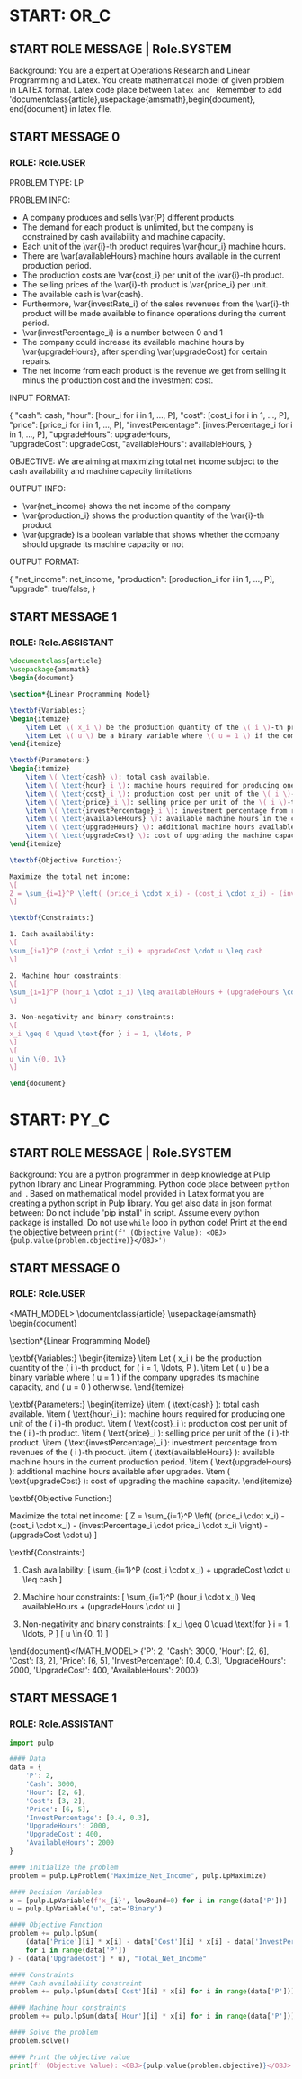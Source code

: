# START: OR_C 
## START ROLE MESSAGE | Role.SYSTEM 
Background: You are a expert at Operations Research and Linear Programming and Latex. You create mathematical model of given problem in LATEX format. Latex code place between ```latex and ``` Remember to add 'documentclass{article},usepackage{amsmath},begin{document}, end{document} in latex file. 
## START MESSAGE 0 
### ROLE: Role.USER
<DESCRIPTION>
PROBLEM TYPE: LP

PROBLEM INFO: 

- A company produces and sells \var{P} different products. 
- The demand for each product is unlimited, but the company is constrained by cash availability and machine capacity.
- Each unit of the \var{i}-th product requires \var{hour_i} machine hours.
- There are \var{availableHours} machine hours available in the current production period.
- The production costs are \var{cost_i} per unit of the \var{i}-th product.
- The selling prices of the \var{i}-th product is \var{price_i} per unit.
- The available cash is \var{cash}.
- Furthermore, \var{investRate_i} of the sales revenues from the \var{i}-th product will be made available to finance operations during the current period.
- \var{investPercentage_i} is a number between 0 and 1
- The company could increase its available machine hours by \var{upgradeHours}, after spending \var{upgradeCost} for certain repairs. 
- The net income from each product is the revenue we get from selling it minus the production cost and the investment cost.

INPUT FORMAT:

{
    "cash": cash,
    "hour": [hour_i for i in 1, ..., P],
    "cost": [cost_i for i in 1, ..., P],
    "price": [price_i for i in 1, ..., P],
    "investPercentage": [investPercentage_i for i in 1, ..., P],
    "upgradeHours": upgradeHours,   
    "upgradeCost": upgradeCost,
    "availableHours": availableHours,
}

OBJECTIVE: We are aiming at maximizing total net income subject to the cash availability and machine capacity limitations

OUTPUT INFO:

- \var{net_income} shows the net income of the company
- \var{production_i} shows the production quantity of the \var{i}-th product
- \var{upgrade} is a boolean variable that shows whether the company should upgrade its machine capacity or not

OUTPUT FORMAT:

{
    "net_income": net_income,
    "production": [production_i for i in 1, ..., P],
    "upgrade": true/false,
}
</DESCRIPTION>


## START MESSAGE 1 
### ROLE: Role.ASSISTANT
```latex
\documentclass{article}
\usepackage{amsmath}
\begin{document}

\section*{Linear Programming Model}

\textbf{Variables:}
\begin{itemize}
    \item Let \( x_i \) be the production quantity of the \( i \)-th product, for \( i = 1, \ldots, P \).
    \item Let \( u \) be a binary variable where \( u = 1 \) if the company upgrades its machine capacity, and \( u = 0 \) otherwise.
\end{itemize}

\textbf{Parameters:}
\begin{itemize}
    \item \( \text{cash} \): total cash available.
    \item \( \text{hour}_i \): machine hours required for producing one unit of the \( i \)-th product.
    \item \( \text{cost}_i \): production cost per unit of the \( i \)-th product.
    \item \( \text{price}_i \): selling price per unit of the \( i \)-th product.
    \item \( \text{investPercentage}_i \): investment percentage from revenues of the \( i \)-th product.
    \item \( \text{availableHours} \): available machine hours in the current production period.
    \item \( \text{upgradeHours} \): additional machine hours available after upgrades.
    \item \( \text{upgradeCost} \): cost of upgrading the machine capacity.
\end{itemize}

\textbf{Objective Function:}

Maximize the total net income:
\[
Z = \sum_{i=1}^P \left( (price_i \cdot x_i) - (cost_i \cdot x_i) - (investPercentage_i \cdot price_i \cdot x_i) \right) - (upgradeCost \cdot u)
\]

\textbf{Constraints:}

1. Cash availability:
\[
\sum_{i=1}^P (cost_i \cdot x_i) + upgradeCost \cdot u \leq cash
\]

2. Machine hour constraints:
\[
\sum_{i=1}^P (hour_i \cdot x_i) \leq availableHours + (upgradeHours \cdot u)
\]

3. Non-negativity and binary constraints:
\[
x_i \geq 0 \quad \text{for } i = 1, \ldots, P
\]
\[
u \in \{0, 1\}
\]

\end{document}
```

# START: PY_C 
## START ROLE MESSAGE | Role.SYSTEM 
Background: You are a python programmer in deep knowledge at Pulp python library and Linear Programming. Python code place between ```python and ```. Based on mathematical model provided in Latex format you are creating a python script in Pulp library. You get also data in json format between: <DATA></DATA> Do not include 'pip install' in script. Assume every python package is installed. Do not use `while` loop in python code! Print at the end the objective between <OBJ></OBJ> `print(f' (Objective Value): <OBJ>{pulp.value(problem.objective)}</OBJ>')` 
## START MESSAGE 0 
### ROLE: Role.USER
<MATH_MODEL>
\documentclass{article}
\usepackage{amsmath}
\begin{document}

\section*{Linear Programming Model}

\textbf{Variables:}
\begin{itemize}
    \item Let \( x_i \) be the production quantity of the \( i \)-th product, for \( i = 1, \ldots, P \).
    \item Let \( u \) be a binary variable where \( u = 1 \) if the company upgrades its machine capacity, and \( u = 0 \) otherwise.
\end{itemize}

\textbf{Parameters:}
\begin{itemize}
    \item \( \text{cash} \): total cash available.
    \item \( \text{hour}_i \): machine hours required for producing one unit of the \( i \)-th product.
    \item \( \text{cost}_i \): production cost per unit of the \( i \)-th product.
    \item \( \text{price}_i \): selling price per unit of the \( i \)-th product.
    \item \( \text{investPercentage}_i \): investment percentage from revenues of the \( i \)-th product.
    \item \( \text{availableHours} \): available machine hours in the current production period.
    \item \( \text{upgradeHours} \): additional machine hours available after upgrades.
    \item \( \text{upgradeCost} \): cost of upgrading the machine capacity.
\end{itemize}

\textbf{Objective Function:}

Maximize the total net income:
\[
Z = \sum_{i=1}^P \left( (price_i \cdot x_i) - (cost_i \cdot x_i) - (investPercentage_i \cdot price_i \cdot x_i) \right) - (upgradeCost \cdot u)
\]

\textbf{Constraints:}

1. Cash availability:
\[
\sum_{i=1}^P (cost_i \cdot x_i) + upgradeCost \cdot u \leq cash
\]

2. Machine hour constraints:
\[
\sum_{i=1}^P (hour_i \cdot x_i) \leq availableHours + (upgradeHours \cdot u)
\]

3. Non-negativity and binary constraints:
\[
x_i \geq 0 \quad \text{for } i = 1, \ldots, P
\]
\[
u \in \{0, 1\}
\]

\end{document}</MATH_MODEL>
<DATA>
{'P': 2, 'Cash': 3000, 'Hour': [2, 6], 'Cost': [3, 2], 'Price': [6, 5], 'InvestPercentage': [0.4, 0.3], 'UpgradeHours': 2000, 'UpgradeCost': 400, 'AvailableHours': 2000}</DATA>


## START MESSAGE 1 
### ROLE: Role.ASSISTANT
```python
import pulp

#### Data
data = {
    'P': 2,
    'Cash': 3000,
    'Hour': [2, 6],
    'Cost': [3, 2],
    'Price': [6, 5],
    'InvestPercentage': [0.4, 0.3],
    'UpgradeHours': 2000,
    'UpgradeCost': 400,
    'AvailableHours': 2000
}

#### Initialize the problem
problem = pulp.LpProblem("Maximize_Net_Income", pulp.LpMaximize)

#### Decision Variables
x = [pulp.LpVariable(f'x_{i}', lowBound=0) for i in range(data['P'])]
u = pulp.LpVariable('u', cat='Binary')

#### Objective Function
problem += pulp.lpSum(
    (data['Price'][i] * x[i] - data['Cost'][i] * x[i] - data['InvestPercentage'][i] * data['Price'][i] * x[i])
    for i in range(data['P'])
) - (data['UpgradeCost'] * u), "Total_Net_Income"

#### Constraints
#### Cash availability constraint
problem += pulp.lpSum(data['Cost'][i] * x[i] for i in range(data['P'])) + data['UpgradeCost'] * u <= data['Cash'], "Cash_Availability"

#### Machine hour constraints
problem += pulp.lpSum(data['Hour'][i] * x[i] for i in range(data['P'])) <= data['AvailableHours'] + (data['UpgradeHours'] * u), "Machine_Hour_Constraints"

#### Solve the problem
problem.solve()

#### Print the objective value
print(f' (Objective Value): <OBJ>{pulp.value(problem.objective)}</OBJ>')
```

